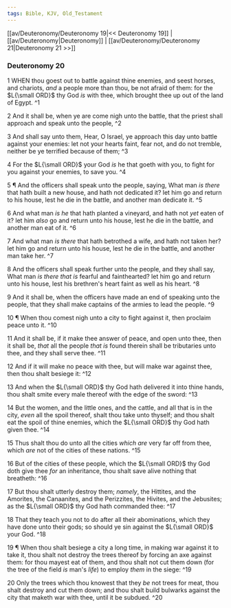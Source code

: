 ```yaml
---
tags: Bible, KJV, Old_Testament
---
```


[[av/Deuteronomy/Deuteronomy 19|<< Deuteronomy 19]] | [[av/Deuteronomy|Deuteronomy]] | [[av/Deuteronomy/Deuteronomy 21|Deuteronomy 21 >>]]

### Deuteronomy 20

1 WHEN thou goest out to battle against thine enemies, and seest horses, and chariots, _and_ a people more than thou, be not afraid of them: for the $L{\small ORD}$ thy God _is_ with thee, which brought thee up out of the land of Egypt. ^1

2 And it shall be, when ye are come nigh unto the battle, that the priest shall approach and speak unto the people, ^2

3 And shall say unto them, Hear, O Israel, ye approach this day unto battle against your enemies: let not your hearts faint, fear not, and do not tremble, neither be ye terrified because of them; ^3

4 For the $L{\small ORD}$ your God _is_ he that goeth with you, to fight for you against your enemies, to save you. ^4

5 ¶ And the officers shall speak unto the people, saying, What man _is_ _there_ that hath built a new house, and hath not dedicated it? let him go and return to his house, lest he die in the battle, and another man dedicate it. ^5

6 And what man _is_ _he_ that hath planted a vineyard, and hath not _yet_ eaten of it? let him _also_ go and return unto his house, lest he die in the battle, and another man eat of it. ^6

7 And what man _is_ _there_ that hath betrothed a wife, and hath not taken her? let him go and return unto his house, lest he die in the battle, and another man take her. ^7

8 And the officers shall speak further unto the people, and they shall say, What man _is_ _there_ _that_ _is_ fearful and fainthearted? let him go and return unto his house, lest his brethren's heart faint as well as his heart. ^8

9 And it shall be, when the officers have made an end of speaking unto the people, that they shall make captains of the armies to lead the people. ^9

10 ¶ When thou comest nigh unto a city to fight against it, then proclaim peace unto it. ^10

11 And it shall be, if it make thee answer of peace, and open unto thee, then it shall be, _that_ all the people _that_ _is_ found therein shall be tributaries unto thee, and they shall serve thee. ^11

12 And if it will make no peace with thee, but will make war against thee, then thou shalt besiege it: ^12

13 And when the $L{\small ORD}$ thy God hath delivered it into thine hands, thou shalt smite every male thereof with the edge of the sword: ^13

14 But the women, and the little ones, and the cattle, and all that is in the city, _even_ all the spoil thereof, shalt thou take unto thyself; and thou shalt eat the spoil of thine enemies, which the $L{\small ORD}$ thy God hath given thee. ^14

15 Thus shalt thou do unto all the cities _which_ _are_ very far off from thee, which _are_ not of the cities of these nations. ^15

16 But of the cities of these people, which the $L{\small ORD}$ thy God doth give thee _for_ an inheritance, thou shalt save alive nothing that breatheth: ^16

17 But thou shalt utterly destroy them; _namely_, the Hittites, and the Amorites, the Canaanites, and the Perizzites, the Hivites, and the Jebusites; as the $L{\small ORD}$ thy God hath commanded thee: ^17

18 That they teach you not to do after all their abominations, which they have done unto their gods; so should ye sin against the $L{\small ORD}$ your God. ^18

19 ¶ When thou shalt besiege a city a long time, in making war against it to take it, thou shalt not destroy the trees thereof by forcing an axe against them: for thou mayest eat of them, and thou shalt not cut them down (for the tree of the field _is_ man's _life_) to employ _them_ in the siege: ^19

20 Only the trees which thou knowest that they _be_ not trees for meat, thou shalt destroy and cut them down; and thou shalt build bulwarks against the city that maketh war with thee, until it be subdued. ^20
